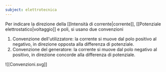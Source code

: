 ```yaml
---
subject: elettrotecnica
---
```

Per indicare la direzione della [[Intensità di corrente|corrente]], [[Potenziale elettrostatico|voltaggio]] e poli, si usano due convenzioni
1. Convenzione dell'utilizzatore: la corrente si muove dal polo positivo al negativo, in direzione opposta alla differenza di potenziale.
2. Convenzione del generatore: la corrente si muove dal polo negativo al positivo, in direzione concorde alla differenza di potenziale.

![[Convenzioni.svg]]